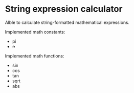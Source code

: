# String expression calculator

Alble to calculate string-formatted mathematical expressions.</br>

Implemented math constants:

- pi
- e

Implemented math functions:

- sin
- cos
- tan
- sqrt
- abs

